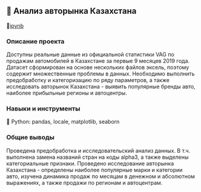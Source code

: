 ## 🚗 Анализ авторынка Казахстана
📕[ipynb]()
### Описание проекта
Доступны реальные данные из официальной статистики VAG по продажам автомобилей в Казахстане за первые 9 месяцев 2019 года. 
Датасет сформирован на основе нескольких файлов эксель, поэтому содержит множественные проблемы в данных. Необходимо выполнить предобработку и категоризацию по ряду параметров, а также исследовать авторынок Казахстана - выявить популярные бренды авто, наиболее прибыльные регионы и автоцентры.

### Навыки и инструменты
🐍 Python: pandas, locale, matplotlib, seaborn

### Общие выводы
Проведена предобработка и исследовательский анализ данных. В т.ч. выполнена замена названий стран на коды alpha3, а также выделены категориальные признаки. Проведено исследование авторынка Казахстана - определены наиболее популярные марки и категории авто, изучена динамика продаж по месяцам в денежном и абсолютном выражениях, а также продажи по регионам и автоцентрам.
